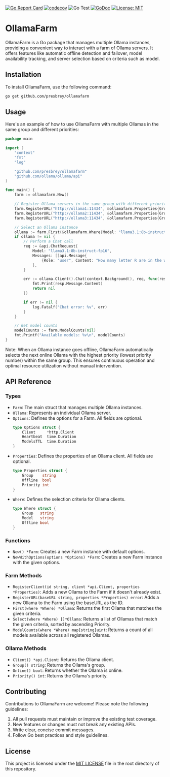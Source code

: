 [![Go Report Card](https://goreportcard.com/badge/github.com/presbrey/ollamafarm)](https://goreportcard.com/report/github.com/presbrey/ollamafarm)
[![codecov](https://codecov.io/gh/presbrey/ollamafarm/branch/main/graph/badge.svg)](https://codecov.io/gh/presbrey/ollamafarm)
![Go Test](https://github.com/presbrey/ollamafarm/workflows/Go%20Test/badge.svg)
[![GoDoc](https://godoc.org/github.com/presbrey/ollamafarm?status.svg)](https://godoc.org/github.com/presbrey/ollamafarm)
[![License: MIT](https://img.shields.io/badge/License-MIT-yellow.svg)](https://opensource.org/licenses/MIT)

# OllamaFarm

OllamaFarm is a Go package that manages multiple Ollama instances, providing a convenient way to interact with a farm of Ollama servers. It offers features like automatic offline detection and failover, model availability tracking, and server selection based on criteria such as model.

## Installation

To install OllamaFarm, use the following command:

```bash
go get github.com/presbrey/ollamafarm
```

## Usage

Here's an example of how to use OllamaFarm with multiple Ollamas in the same group and different priorities:

```go
package main

import (
    "context"
    "fmt"
    "log"

    "github.com/presbrey/ollamafarm"
    "github.com/ollama/ollama/api"
)

func main() {
    farm := ollamafarm.New()

    // Register Ollama servers in the same group with different priorities
    farm.RegisterURL("http://ollama1:11434", &ollamafarm.Properties{Group: "4090", Priority: 1})
    farm.RegisterURL("http://ollama2:11434", &ollamafarm.Properties{Group: "4090", Priority: 2})
    farm.RegisterURL("http://ollama3:11434", &ollamafarm.Properties{Group: "3090", Priority: 1})

    // Select an Ollama instance
    ollama := farm.First(&ollamafarm.Where{Model: "llama3.1:8b-instruct-fp16"})
    if ollama != nil {
        // Perform a Chat call
        req := &api.ChatRequest{
            Model: "llama3.1:8b-instruct-fp16",
            Messages: []api.Message{
                {Role: "user", Content: "How many letter R are in the word Strawberry?"},
            },
        }

        err := ollama.Client().Chat(context.Background(), req, func(resp api.ChatResponse) error {
            fmt.Print(resp.Message.Content)
            return nil
        })

        if err != nil {
            log.Fatalf("Chat error: %v", err)
        }
    }

    // Get model counts
    modelCounts := farm.ModelCounts(nil)
    fmt.Printf("Available models: %v\n", modelCounts)
}
```

Note: When an Ollama instance goes offline, OllamaFarm automatically selects the next online Ollama with the highest priority (lowest priority number) within the same group. This ensures continuous operation and optimal resource utilization without manual intervention.

## API Reference

### Types

* `Farm`: The main struct that manages multiple Ollama instances.
* `Ollama`: Represents an individual Ollama server.
* `Options`: Defines the options for a Farm. All fields are optional.
  ```go
  type Options struct {
      Client     *http.Client
      Heartbeat  time.Duration
      ModelsTTL  time.Duration
  }
  ```
* `Properties`: Defines the properties of an Ollama client. All fields are optional.
  ```go
  type Properties struct {
      Group    string
      Offline  bool
      Priority int
  }
  ```
* `Where`: Defines the selection criteria for Ollama clients.
  ```go
  type Where struct {
      Group   string
      Model   string
      Offline bool
  }
  ```

### Functions

* `New() *Farm`: Creates a new Farm instance with default options.
* `NewWithOptions(options *Options) *Farm`: Creates a new Farm instance with the given options.

### Farm Methods

* `RegisterClient(id string, client *api.Client, properties *Properties)`: Adds a new Ollama to the Farm if it doesn't already exist.
* `RegisterURL(baseURL string, properties *Properties) error`: Adds a new Ollama to the Farm using the baseURL as the ID.
* `First(where *Where) *Ollama`: Returns the first Ollama that matches the given criteria.
* `Select(where *Where) []*Ollama`: Returns a list of Ollamas that match the given criteria, sorted by ascending Priority.
* `ModelCounts(where *Where) map[string]uint`: Returns a count of all models available across all registered Ollamas.

### Ollama Methods

* `Client() *api.Client`: Returns the Ollama client.
* `Group() string`: Returns the Ollama's group.
* `Online() bool`: Returns whether the Ollama is online.
* `Priority() int`: Returns the Ollama's priority.

## Contributing

Contributions to OllamaFarm are welcome! Please note the following guidelines:

1. All pull requests must maintain or improve the existing test coverage.
2. New features or changes must not break any existing APIs.
3. Write clear, concise commit messages.
4. Follow Go best practices and style guidelines.

## License

This project is licensed under the [MIT LICENSE](LICENSE.txt) file in the root directory of this repository.
